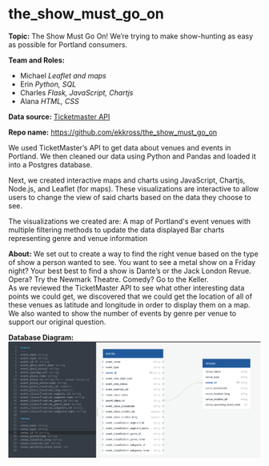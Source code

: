 # the_show_must_go_on
**Topic:**  The Show Must Go On!  We’re trying to make show-hunting as easy as possible for Portland consumers.

**Team and Roles:** 
- Michael _Leaflet and maps_
- Erin _Python, SQL_
- Charles _Flask, JavaScript, Chartjs_
- Alana _HTML, CSS_

**Data source:** [Ticketmaster API](https://developer.ticketmaster.com/products-and-docs/apis/getting-started/)

**Repo name:** https://github.com/ekkross/the_show_must_go_on

We used TicketMaster’s API to get data about venues and events in Portland.
We then cleaned our data using Python and Pandas and loaded it into a Postgres database.

Next, we created interactive maps and charts using JavaScript, Chartjs, Node.js, and Leaflet (for maps).  These visualizations are interactive to allow users to change the view of said charts based on the data they choose to see.

The visualizations we created are:
A map of Portland's event venues with multiple filtering methods to update the data displayed
Bar charts representing genre and venue information

**About:**
We set out to create a way to find the right venue based on the type of show a person wanted to see.  You want to see a metal show on a Friday night?  Your best best to find a show is Dante’s or the Jack London Revue.  Opera?  Try the Newmark Theatre.  Comedy?  Go to the Keller.  
As we reviewed the TicketMaster API to see what other interesting data points we could get, we discovered that we could get the location of all of these venues as latitude and longitude in order to display them on a map.  
We also wanted to show the number of events by genre per venue to support our original question.

**Database Diagram:**
![The Show Must Go On Database](database_diagram.png)